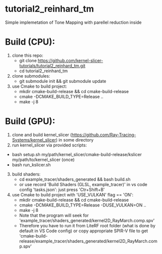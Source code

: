 # tutorial2_reinhard_tm
Simple implemetation of Tone Mapping with parellel reduction inside

# Build (CPU):

1. clone this repo:
   * git clone https://github.com/kernel-slicer-tutorials/tutorial2_reinhard_tm.git
   * cd tutorial2_reinhard_tm
2. clone submodules:
   * git submodule init && git submodule update
3. use Cmake to build project:
   * mkdir cmake-build-release && cd cmake-build-release
   * cmake -DCMAKE_BUILD_TYPE=Release ..
   * make -j 8

# Build (GPU):

1. clone and build kernel_slicer (https://github.com/Ray-Tracing-Systems/kernel_slicer) in some directory
2. run kernel_slicer via provided scripts:
  * bash setup.sh my/path/kernel_slicer/cmake-build-release/kslicer my/path/to/kernel_slicer (once)
  * bash run_kslicer.sh

3. build shaders:
   * cd example_tracer/shaders_generated && bash build.sh
   * or use record 'Build Shaders (GLSL, example_tracer)' in vs code config 'tasks.json': just press 'Ctr+Shift+B'
4. use Cmake to build project with 'USE_VULKAN' flag == 'ON':
   * mkdir cmake-build-release && cd cmake-build-release
   * cmake -DCMAKE_BUILD_TYPE=Release -DUSE_VULKAN=ON ..
   * make -j 8
   * Note that the program will seek for 'example_tracer/shaders_generated/kernel2D_RayMarch.comp.spv'
   * Therefore you have to run it from LiteRF root folder (what is done by default in VS Code config) or copy appropriate SPIR-V file to get 'cmake-build-release/example_tracer/shaders_generated/kernel2D_RayMarch.comp.spv'